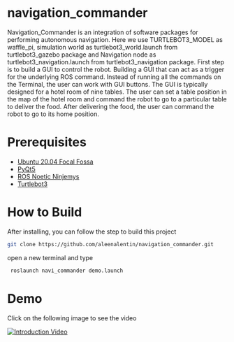 # navigation_commander
Navigation_Commander is an integration of software packages for performing autonomous navigation. Here we use TURTLEBOT3_MODEL as waffle_pi, simulation world as turtlebot3_world.launch from  turtlebot3_gazebo package and Navigation node as turtlebot3_navigation.launch from turtlebot3_navigation package. First step is to build a GUI to control the robot. Building a GUI that can act as a trigger for the underlying ROS command. Instead of running all the commands on the Terminal, the user can work with GUI buttons. The GUI is typically designed for a hotel room of nine tables. The user can set a table position in the map of the hotel room and command the robot to go to a particular table to deliver the food. After delivering the food, the user can command the robot to go to its home position. 

# Prerequisites
* [Ubuntu 20.04 Focal Fossa](https://releases.ubuntu.com/20.04/)
* [PyQt5 ](https://gist.github.com/ujjwal96/1dcd57542bdaf3c9d1b0dd526ccd44ff) 
* [ROS Noetic Ninjemys](http://wiki.ros.org/noetic/Installation)
* [Turtlebot3]( https://automaticaddison.com/how-to-launch-the-turtlebot3-simulation-with-ros/)

 
 # How to Build

After installing, you can follow the step to build this project
```bash
git clone https://github.com/aleenalentin/navigation_commander.git

```
open a new terminal and type 
```bash
 roslaunch navi_commander demo.launch

```
# Demo 

Click on the following image to see the video


[![Introduction Video](https://img.youtube.com/vi/XMKM8N5_bg8/0.jpg)](https://youtu.be/XMKM8N5_bg8)

